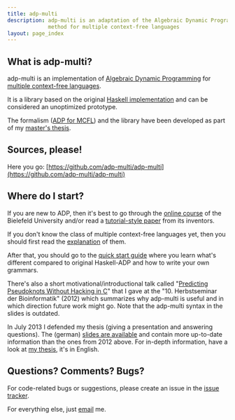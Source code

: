 ```yaml
---
title: adp-multi
description: adp-multi is an adaptation of the Algebraic Dynamic Programming 
             method for multiple context-free languages
layout: page_index
---
```


## What is adp-multi?

adp-multi is an implementation of [Algebraic Dynamic Programming](http://bibiserv.techfak.uni-bielefeld.de/adp/) for [multiple context-free languages](mcfl).

It is a library based on the original [Haskell implementation](https://bitbucket.org/gsauthof/adpcombinators)
and can be considered an unoptimized prototype.

The formalism ([ADP for MCFL](/adp_for_mcfl)) and the library have been developed as part of my [master's thesis](https://github.com/adp-multi/thesis/releases).

## Sources, please!

Here you go: [https://github.com/adp-multi/adp-multi](https://github.com/adp-multi/adp-multi)

## Where do I start?

If you are new to ADP, then it's best to go through the 
[online course](http://bibiserv.techfak.uni-bielefeld.de/cgi-bin/dpcourse) of the Bielefeld University
and/or read a [tutorial-style paper](http://dx.doi.org/10.1016/j.scico.2003.12.005) from its inventors.

If you don't know the class of multiple context-free languages yet, then you should first read the [explanation](mcfl) of them.

After that, you should go to the [quick start guide](/quick_start) where you learn
what's different compared to original Haskell-ADP and how to write your own grammars.

There's also a short motivational/introductional talk called 
"[Predicting Pseudoknots Without Hacking in C]({{urls.media}}/talk_herbstseminar2012.pdf)"
that I gave at the "10. Herbstseminar der Bioinformatik" (2012) which summarizes why adp-multi is useful and in which direction future work might go.
Note that the adp-multi syntax in the slides is outdated.

In July 2013 I defended my thesis (giving a presentation and answering questions). The (german) [slides are available]({{urls.media}}/verteidigung_2013.pdf) and contain more up-to-date information than the ones from 2012 above. For in-depth information, have a look at [my thesis](https://github.com/adp-multi/thesis/releases), it's in English.

## Questions? Comments? Bugs?

For code-related bugs or suggestions, please create an issue in the [issue tracker](https://github.com/adp-multi/adp-multi/issues).

For everything else, just 
<a href="http://www.google.com/recaptcha/mailhide/d?k=01K7XApM3NHiteg6XLnkZqAw==&amp;c=62TLgKB3Xjvp60pkxY897qejXI-cQ7FMlvLMAOB-cpw=" onclick="window.open('http://www.google.com/recaptcha/mailhide/d?k\07501K7XApM3NHiteg6XLnkZqAw\75\75\46c\07562TLgKB3Xjvp60pkxY897qejXI-cQ7FMlvLMAOB-cpw\075', '', 'toolbar=0,scrollbars=0,location=0,statusbar=0,menubar=0,resizable=0,width=500,height=300'); return false;" title="Reveal this e-mail address">
email</a> me.
